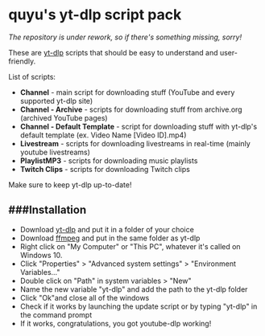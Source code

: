 
# **quyu's yt-dlp script pack**

_The repository is under rework, so if there's something missing, sorry!_

These are [yt-dlp](https://github.com/yt-dlp/yt-dlp) scripts that should be easy to understand and user-friendly.

List of scripts:
- **Channel** - main script for downloading stuff (YouTube and every supported yt-dlp site)
- **Channel - Archive** - scripts for downloading stuff from archive.org (archived YouTube pages)
- **Channel - Default Template** - script for downloading stuff with yt-dlp's default template (ex. Video Name [Video ID].mp4)
- **Livestream** - scripts for downloading livestreams in real-time (mainly youtube livestreams)
- **PlaylistMP3** - scripts for downloading music playlists
- **Twitch Clips** - scripts for downloading Twitch clips

Make sure to keep yt-dlp up-to-date!

###Installation
----
- Download [yt-dlp](https://github.com/yt-dlp/yt-dlp) and put it in a folder of your choice
- Download [ffmpeg](https://github.com/GyanD/codexffmpeg/releases) and put in the same folder as yt-dlp
- Right click on "My Computer" or "This PC", whatever it's called on Windows 10.
- Click "Properties" > "Advanced system settings" > "Environment Variables..."
- Double click on "Path" in system variables > "New"
- Name the new variable "yt-dlp" and add the path to the yt-dlp folder
- Click "Ok"and close all of the windows
- Check if it works by launching the update script or by typing "yt-dlp" in the command prompt
- If it works, congratulations, you got youtube-dlp working!

